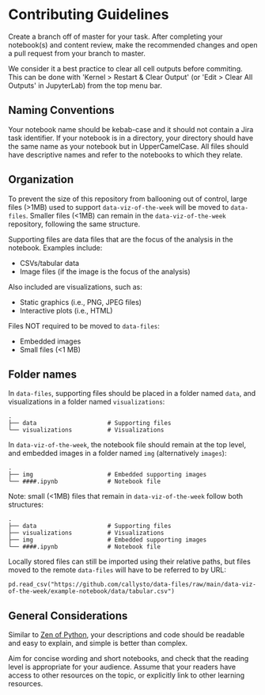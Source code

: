 # Contributing Guidelines

Create a branch off of master for your task. After completing your notebook(s) and content review, make the recommended changes and open a pull request from your branch to master. 

We consider it a best practice to clear all cell outputs before commiting. This can be done with 'Kernel > Restart & Clear Output' (or 'Edit > Clear All Outputs' in JupyterLab) from the top menu bar. 

## Naming Conventions

Your notebook name should be kebab-case and it should not contain a Jira task identifier.  If your notebook is in a directory, your directory should have the same name as your notebook but in UpperCamelCase. All files should have descriptive names and refer to the notebooks to which they relate.

## Organization

To prevent the size of this repository from ballooning out of control, large files (>1MB) used to support `data-viz-of-the-week` will be moved to `data-files`. Smaller files (<1MB) can remain in the `data-viz-of-the-week` repository, following the same structure.

Supporting files are data files that are the focus of the analysis in the notebook. Examples include:
- CSVs/tabular data
- Image files (if the image is the focus of the analysis)

Also included are visualizations, such as:
- Static graphics (i.e., PNG, JPEG files)
- Interactive plots (i.e., HTML)

Files NOT required to be moved to `data-files`:
- Embedded images
- Small files (<1 MB)

## Folder names
In `data-files`, supporting files should be placed in a folder named `data`, and visualizations in a folder named `visualizations`:
```
.
├── data                    # Supporting files
└── visualizations          # Visualizations
```
In `data-viz-of-the-week`, the notebook file should remain at the top level, and embedded images in a folder named `img` (alternatively `images`):
```
.
├── img                     # Embedded supporting images
└── ####.ipynb              # Notebook file
```

Note: small (<1MB) files that remain in `data-viz-of-the-week` follow both structures:
```
.
├── data                    # Supporting files
├── visualizations          # Visualizations
├── img                     # Embedded supporting images
└── ####.ipynb              # Notebook file
```

Locally stored files can still be imported using their relative paths, but files moved to the remote `data-files` will have to be referred to by URL:

`pd.read_csv("https://github.com/callysto/data-files/raw/main/data-viz-of-the-week/example-notebook/data/tabular.csv")`

## General Considerations

Similar to [Zen of Python](https://en.wikipedia.org/wiki/Zen_of_Python), your descriptions and code should be readable and easy to explain, and simple is better than complex.

Aim for concise wording and short notebooks, and check that the reading level is appropriate for your audience. Assume that your readers have access to other resources on the topic, or explicitly link to other learning resources.
